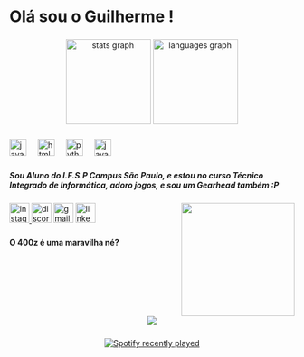 <h1 align="left">Olá sou o Guilherme !</h1>

###

<div align="center">
  <img src="https://github-readme-stats.vercel.app/api?username=m0nt01&hide_title=false&hide_rank=false&show_icons=true&include_all_commits=true&count_private=true&disable_animations=false&theme=gotham&locale=en&hide_border=false" height="150" alt="stats graph"  />
  <img src="https://github-readme-stats.vercel.app/api/top-langs?username=m0nt01&locale=en&hide_title=false&layout=compact&card_width=320&langs_count=5&theme=gotham&hide_border=false" height="150" alt="languages graph"  />
</div>

###

<div align="left">
  <img src="https://cdn.jsdelivr.net/gh/devicons/devicon/icons/javascript/javascript-original.svg" height="30" alt="javascript logo"  />
  <img width="12" />
  <img src="https://cdn.jsdelivr.net/gh/devicons/devicon/icons/html5/html5-original.svg" height="30" alt="html5 logo"  />
  <img width="12" />
  <img src="https://cdn.jsdelivr.net/gh/devicons/devicon/icons/python/python-original.svg" height="30" alt="python logo"  />
  <img width="12" />
  <img src="https://cdn.jsdelivr.net/gh/devicons/devicon/icons/java/java-original.svg" height="30" alt="java logo"  />
</div>

###

<h5 align="left">Sou Aluno do I.F.S.P Campus São Paulo, e estou no curso Técnico Integrado de Informática, adoro jogos, e sou um Gearhead também :P</h5>

###

<img align="right" height="200" src="https://media.giphy.com/media/v1.Y2lkPTc5MGI3NjExeDYxazl6azAzNTl2aWcxdjlwdDB6MWU4aWZpd2prMnplMG5sMGljZCZlcD12MV9pbnRlcm5hbF9naWZfYnlfaWQmY3Q9Zw/s2uR7LRDvn4WSTlyil/giphy.gif"  />

###

<div align="left">
  <a href="https://instagram.com/m0nt_01?igshid=cjNmYTZ0Z2o4dzF4" target="_blank">
    <img src="https://img.shields.io/static/v1?message=M0nt_01&logo=instagram&label=&color=E4405F&logoColor=white&labelColor=&style=for-the-badge" height="35" alt="instagram logo"  />
  </a>
  <img src="https://img.shields.io/static/v1?message=c05mos_&logo=discord&label=&color=7289DA&logoColor=white&labelColor=&style=for-the-badge" height="35" alt="discord logo"  />
  <img src="https://img.shields.io/static/v1?message=ghsmonteiro1@gmail.com&logo=gmail&label=&color=D14836&logoColor=white&labelColor=&style=for-the-badge" height="35" alt="gmail logo"  />
  <a href="https://www.linkedin.com/in/guilherme-henrique-dos-santos-bb9245284/?otpToken=MTMwNDFiZTkxMzJiY2JjM2IyMmIwZmViNDAxN2VlYjQ4ZGNlZDk0NDk4YWE4ZDY5N2JjZjA2Njk0OTVjNWZmMGYzZDRkMmU5NmFmMWM3ZGM3ODg3YzJhM2M4M2Q4OTU2NzQ2YTgwYmYyMzFlZWVkNTUwYTZhMzhkLDEsMQ%3D%3D&midSig=0Q0yd9mS5n5r01&eid=j64nzx-loip7f0n-94&midToken=AQEadl686F76lQ&trkEmail=eml-email_job_alert_digest_01-header-0-profile_glimmer-null-j64nzx~loip7f0n~94-null-null&trk=eml-email_job_alert_digest_01-header-0-profile_glimmer&originalSubdomain=br" target="_blank">
    <img src="https://img.shields.io/static/v1?message=LinkedIn&logo=linkedin&label=&color=0077B5&logoColor=white&labelColor=&style=for-the-badge" height="35" alt="linkedin logo"  />
  </a>
</div>

###

<h4 align="left">O 400z é uma maravilha né?</h4>

###

<br clear="both">

<div align="center">
  <img height="" src="https://i.imgur.com/C5Ggpdl_d.webp?maxwidth=760&fidelity=grand"  />
</div>

###

<div align="center">
  <a href="https://open.spotify.com/user/31ed2ss7mbkhwawni2gditaq543a">
    <img src="https://spotify-recently-played-readme.vercel.app/api?user=31ed2ss7mbkhwawni2gditaq543a&count=10&unique=true" alt="Spotify recently played"  />
  </a>
</div>

###
